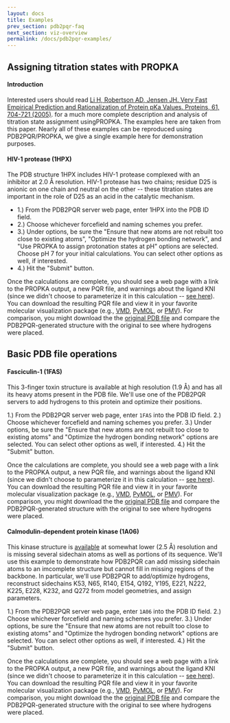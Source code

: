 ```yaml
---
layout: docs
title: Examples
prev_section: pdb2pqr-faq
next_section: viz-overview
permalink: /docs/pdb2pqr-examples/
---
```


## Assigning titration states with PROPKA

#### Introduction

<p>Interested users should read <a target="_blank" href="http://onlinelibrary.wiley.com/doi/10.1002/prot.20660/abstract">Li H, Robertson AD, Jensen JH. Very Fast Empirical Prediction and Rationalization of Protein pKa Values. Proteins, 61, 704-721 (2005)</a>. for a much more complete description and analysis of titration state assignment usingPROPKA. The examples here are taken from this paper. Nearly all of these examples can be reproduced using PDB2PQR/PROPKA, we give a single example here for demonstration purposes.</p>

#### HIV-1 protease (1HPX)

The PDB structure 1HPX includes HIV-1 protease complexed with an inhibitor at 2.0 Å resolution. HIV-1 protease has two chains; residue D25 is anionic on one chain and neutral on the other -- these titration states are important in the role of D25 as an acid in the catalytic mechanism.

- 1.) From the PDB2PQR server web page, enter 1HPX into the PDB ID field.
- 2.) Choose whichever forcefield and naming schemes you prefer.
- 3.) Under options, be sure the "Ensure that new atoms are not rebuilt too close to existing atoms", "Optimize the hydrogen bonding network", and "Use PROPKA to assign protonation states at pH" options are selected. Choose pH 7 for your initial calculations. You can select other options as well, if interested.
- 4.) Hit the "Submit" button.

<p>Once the calculations are complete, you should see a web page with a link to the PROPKA output, a new PQR file, and warnings about the ligand KNI (since we didn't choose to parameterize it in this calculation -- <a href="http://pdb2pqr.sourceforge.net/examples/#hiv1lig">see here</a>). You can download the resulting PQR file and view it in your favorite molecular visualization package (e.g., <a href="http://www.ks.uiuc.edu/Research/vmd/%22" target="_blank">VMD</a>, <a target="_blank" href="http://www.pymol.org/">PyMOL</a>, or <a target="_blank" href="http://www.scripps.edu/sanner/python/pmv/index.html">PMV</a>). For comparison, you might download the the <a href="http://www.pdb.org/pdb/explore.do?structureId=1HPX" target="_blank">original PDB file</a> and compare the PDB2PQR-generated structure with the original to see where hydrogens were placed.</p>

## Basic PDB file operations

#### Fasciculin-1 (1FAS)

This 3-finger toxin structure is available at high resolution (1.9 Å) and has all its heavy atoms present in the PDB file. We'll use one of the PDB2PQR servers to add hydrogens to this protein and optimize their positions.

1.) From the PDB2PQR server web page, enter `1FAS` into the PDB ID field.
2.) Choose whichever forcefield and naming schemes you prefer.
3.) Under options, be sure the "Ensure that new atoms are not rebuilt too close to existing atoms" and "Optimize the hydrogen bonding network" options are selected. You can select other options as well, if interested.
4.) Hit the "Submit" button.

<p>Once the calculations are complete, you should see a web page with a link to the PROPKA output, a new PQR file, and warnings about the ligand KNI (since we didn't choose to parameterize it in this calculation -- <a href="http://pdb2pqr.sourceforge.net/examples/#hiv1lig">see here</a>). You can download the resulting PQR file and view it in your favorite molecular visualization package (e.g., <a href="http://www.ks.uiuc.edu/Research/vmd/%22" target="_blank">VMD</a>, <a target="_blank" href="http://www.pymol.org/">PyMOL</a>, or <a target="_blank" href="http://www.scripps.edu/sanner/python/pmv/index.html">PMV</a>). For comparison, you might download the the <a href="http://www.pdb.org/pdb/explore.do?structureId=1HPX" target="_blank">original PDB file</a> and compare the PDB2PQR-generated structure with the original to see where hydrogens were placed.</p>

#### Calmodulin-dependent protein kinase (1A06)

This kinase structure is <a href="http://www.pdb.org/pdb/explore.do?structureId=1A06" target="_blank">available</a> at somewhat lower (2.5 Å) resolution and is missing several sidechain atoms as well as portions of its sequence. We'll use this example to demonstrate how PDB2PQR can add missing sidechain atoms to an imcomplete structure but cannot fill in missing regions of the backbone. In particular, we'll use PDB2PQR to add/optimize hydrogens, reconstruct sidechains K53, N65, R140, E154, Q192, Y195, E221, N222, K225, E228, K232, and Q272 from model geometries, and assign parameters.


1.) From the PDB2PQR server web page, enter `1A06` into the PDB ID field.
2.) Choose whichever forcefield and naming schemes you prefer.
3.) Under options, be sure the "Ensure that new atoms are not rebuilt too close to existing atoms" and "Optimize the hydrogen bonding network" options are selected. You can select other options as well, if interested.
4.) Hit the "Submit" button.


<p>Once the calculations are complete, you should see a web page with a link to the PROPKA output, a new PQR file, and warnings about the ligand KNI (since we didn't choose to parameterize it in this calculation -- <a href="http://pdb2pqr.sourceforge.net/examples/#hiv1lig">see here</a>). You can download the resulting PQR file and view it in your favorite molecular visualization package (e.g., <a href="http://www.ks.uiuc.edu/Research/vmd/%22" target="_blank">VMD</a>, <a target="_blank" href="http://www.pymol.org/">PyMOL</a>, or <a target="_blank" href="http://www.scripps.edu/sanner/python/pmv/index.html">PMV</a>). For comparison, you might download the the <a href="http://www.pdb.org/pdb/explore.do?structureId=1HPX" target="_blank">original PDB file</a> and compare the PDB2PQR-generated structure with the original to see where hydrogens were placed.</p>